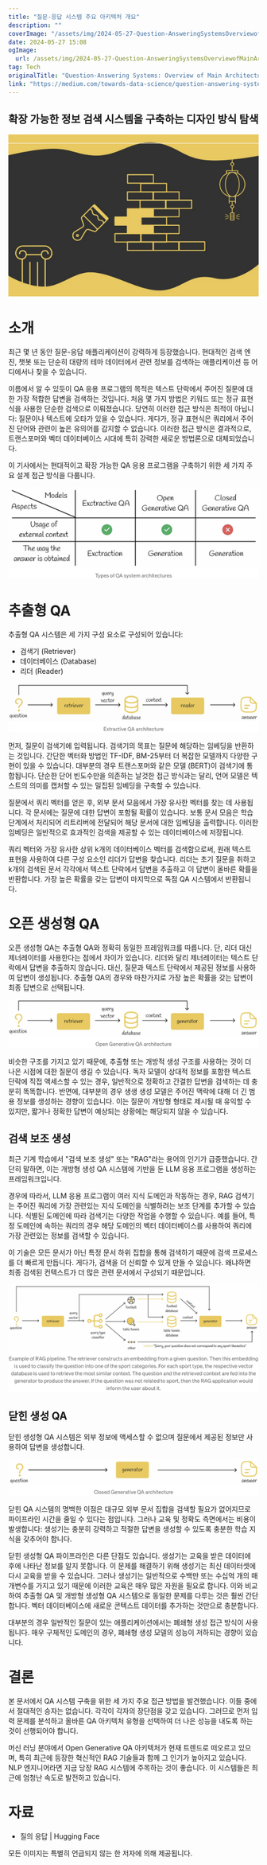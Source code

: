 ```yaml
---
title: "질문-응답 시스템 주요 아키텍처 개요"
description: ""
coverImage: "/assets/img/2024-05-27-Question-AnsweringSystemsOverviewofMainArchitectures_0.png"
date: 2024-05-27 15:08
ogImage:
  url: /assets/img/2024-05-27-Question-AnsweringSystemsOverviewofMainArchitectures_0.png
tag: Tech
originalTitle: "Question-Answering Systems: Overview of Main Architectures"
link: "https://medium.com/towards-data-science/question-answering-systems-overview-of-main-architectures-46b94d58bae6"
---
```


## 확장 가능한 정보 검색 시스템을 구축하는 디자인 방식 탐색

![Question-AnsweringSystemsOverviewofMainArchitectures](/assets/img/2024-05-27-Question-AnsweringSystemsOverviewofMainArchitectures_0.png)

# 소개

최근 몇 년 동안 질문-응답 애플리케이션이 강력하게 등장했습니다. 현대적인 검색 엔진, 챗봇 또는 단순히 대량의 테마 데이터에서 관련 정보를 검색하는 애플리케이션 등 어디에서나 찾을 수 있습니다.

<div class="content-ad"></div>

이름에서 알 수 있듯이 QA 응용 프로그램의 목적은 텍스트 단락에서 주어진 질문에 대한 가장 적합한 답변을 검색하는 것입니다. 처음 몇 가지 방법은 키워드 또는 정규 표현식을 사용한 단순한 검색으로 이뤄졌습니다. 당연히 이러한 접근 방식은 최적이 아닙니다: 질문이나 텍스트에 오타가 있을 수 있습니다. 게다가, 정규 표현식은 쿼리에서 주어진 단어와 관련이 높은 유의어를 감지할 수 없습니다. 이러한 접근 방식은 결과적으로, 트랜스포머와 벡터 데이터베이스 시대에 특히 강력한 새로운 방법론으로 대체되었습니다.

이 기사에서는 현대적이고 확장 가능한 QA 응용 프로그램을 구축하기 위한 세 가지 주요 설계 접근 방식을 다룹니다.

![이미지](/assets/img/2024-05-27-Question-AnsweringSystemsOverviewofMainArchitectures_1.png)

# 추출형 QA

<div class="content-ad"></div>

추출형 QA 시스템은 세 가지 구성 요소로 구성되어 있습니다:

- 검색기 (Retriever)
- 데이터베이스 (Database)
- 리더 (Reader)

![이미지](/assets/img/2024-05-27-Question-AnsweringSystemsOverviewofMainArchitectures_2.png)

먼저, 질문이 검색기에 입력됩니다. 검색기의 목표는 질문에 해당하는 임베딩을 반환하는 것입니다. 간단한 벡터화 방법인 TF-IDF, BM-25부터 더 복잡한 모델까지 다양한 구현이 있을 수 있습니다. 대부분의 경우 트랜스포머와 같은 모델 (BERT)이 검색기에 통합됩니다. 단순한 단어 빈도수만을 의존하는 날것한 접근 방식과는 달리, 언어 모델은 텍스트의 의미를 캡처할 수 있는 밀집된 임베딩을 구축할 수 있습니다.

<div class="content-ad"></div>

질문에서 쿼리 벡터를 얻은 후, 외부 문서 모음에서 가장 유사한 벡터를 찾는 데 사용됩니다. 각 문서에는 질문에 대한 답변이 포함될 확률이 있습니다. 보통 문서 모음은 학습 단계에서 처리되어 리트리버에 전달되어 해당 문서에 대한 임베딩을 출력합니다. 이러한 임베딩은 일반적으로 효과적인 검색을 제공할 수 있는 데이터베이스에 저장됩니다.

쿼리 벡터와 가장 유사한 상위 k개의 데이터베이스 벡터를 검색함으로써, 원래 텍스트 표현을 사용하여 다른 구성 요소인 리더가 답변을 찾습니다. 리더는 초기 질문을 취하고 k개의 검색된 문서 각각에서 텍스트 단락에서 답변을 추출하고 이 답변이 올바른 확률을 반환합니다. 가장 높은 확률을 갖는 답변이 마지막으로 독점 QA 시스템에서 반환됩니다.

# 오픈 생성형 QA

오픈 생성형 QA는 추출형 QA와 정확히 동일한 프레임워크를 따릅니다. 단, 리더 대신 제너레이터를 사용한다는 점에서 차이가 있습니다. 리더와 달리 제너레이터는 텍스트 단락에서 답변을 추출하지 않습니다. 대신, 질문과 텍스트 단락에서 제공된 정보를 사용하여 답변이 생성됩니다. 추출형 QA의 경우와 마찬가지로 가장 높은 확률을 갖는 답변이 최종 답변으로 선택됩니다.

<div class="content-ad"></div>


![Question-Answering Systems Overview of Main Architectures](/assets/img/2024-05-27-Question-AnsweringSystemsOverviewofMainArchitectures_3.png)

비슷한 구조를 가지고 있기 때문에, 추출형 또는 개방적 생성 구조를 사용하는 것이 더 나은 시점에 대한 질문이 생길 수 있습니다. 독자 모델이 상대적 정보를 포함한 텍스트 단락에 직접 액세스할 수 있는 경우, 일반적으로 정확하고 간결한 답변을 검색하는 데 충분히 똑똑합니다. 반면에, 대부분의 경우 생생 생성 모델은 주어진 맥락에 대해 더 긴 범용 정보를 생성하는 경향이 있습니다. 이는 질문이 개방형 형태로 제시될 때 유익할 수 있지만, 짧거나 정확한 답변이 예상되는 상황에는 해당되지 않을 수 있습니다.

## 검색 보조 생성

최근 기계 학습에서 "검색 보조 생성" 또는 "RAG"라는 용어의 인기가 급증했습니다. 간단히 말하면, 이는 개방형 생성 QA 시스템에 기반을 둔 LLM 응용 프로그램을 생성하는 프레임워크입니다.


<div class="content-ad"></div>

경우에 따라서, LLM 응용 프로그램이 여러 지식 도메인과 작동하는 경우, RAG 검색기는 주어진 쿼리에 가장 관련있는 지식 도메인을 식별하려는 보조 단계를 추가할 수 있습니다. 식별된 도메인에 따라 검색기는 다양한 작업을 수행할 수 있습니다. 예를 들어, 특정 도메인에 속하는 쿼리의 경우 해당 도메인의 벡터 데이터베이스를 사용하여 쿼리에 가장 관련있는 정보를 검색할 수 있습니다.

이 기술은 모든 문서가 아닌 특정 문서 하위 집합을 통해 검색하기 때문에 검색 프로세스를 더 빠르게 만듭니다. 게다가, 검색을 더 신뢰할 수 있게 만들 수 있습니다. 왜냐하면 최종 검색된 컨텍스트가 더 많은 관련 문서에서 구성되기 때문입니다.

![이미지](/assets/img/2024-05-27-Question-AnsweringSystemsOverviewofMainArchitectures_4.png)

## 닫힌 생성 QA

<div class="content-ad"></div>

닫힌 생성형 QA 시스템은 외부 정보에 액세스할 수 없으며 질문에서 제공된 정보만 사용하여 답변을 생성합니다.

![이미지](/assets/img/2024-05-27-Question-AnsweringSystemsOverviewofMainArchitectures_5.png)

닫힌 QA 시스템의 명백한 이점은 대규모 외부 문서 집합을 검색할 필요가 없어지므로 파이프라인 시간을 줄일 수 있다는 점입니다. 그러나 교육 및 정확도 측면에서는 비용이 발생합니다: 생성기는 충분히 강력하고 적절한 답변을 생성할 수 있도록 충분한 학습 지식을 갖추어야 합니다.

닫힌 생성형 QA 파이프라인은 다른 단점도 있습니다. 생성기는 교육을 받은 데이터에 후에 나타난 정보를 알지 못합니다. 이 문제를 해결하기 위해 생성기는 최신 데이터셋에 다시 교육을 받을 수 있습니다. 그러나 생성기는 일반적으로 수백만 또는 수십억 개의 매개변수를 가지고 있기 때문에 이러한 교육은 매우 많은 자원을 필요로 합니다. 이와 비교하여 추출형 QA 및 개방형 생성형 QA 시스템으로 동일한 문제를 다루는 것은 훨씬 간단합니다. 벡터 데이터베이스에 새로운 콘텍스트 데이터를 추가하는 것만으로 충분합니다.

<div class="content-ad"></div>

대부분의 경우 일반적인 질문이 있는 애플리케이션에서는 폐쇄형 생성 접근 방식이 사용됩니다. 매우 구체적인 도메인의 경우, 폐쇄형 생성 모델의 성능이 저하되는 경향이 있습니다.

# 결론

본 문서에서 QA 시스템 구축을 위한 세 가지 주요 접근 방법을 발견했습니다. 이들 중에서 절대적인 승자는 없습니다. 각각이 각자의 장단점을 갖고 있습니다. 그러므로 먼저 입력 문제를 분석하고 올바른 QA 아키텍처 유형을 선택하여 더 나은 성능을 내도록 하는 것이 선행되어야 합니다.

머신 러닝 분야에서 Open Generative QA 아키텍처가 현재 트렌드로 떠오르고 있으며, 특히 최근에 등장한 혁신적인 RAG 기술들과 함께 그 인기가 높아지고 있습니다. NLP 엔지니어라면 지금 당장 RAG 시스템에 주목하는 것이 좋습니다. 이 시스템들은 최근에 엄청난 속도로 발전하고 있습니다.

<div class="content-ad"></div>

# 자료

- 질의 응답 | Hugging Face

모든 이미지는 특별히 언급되지 않는 한 저자에 의해 제공됩니다.
